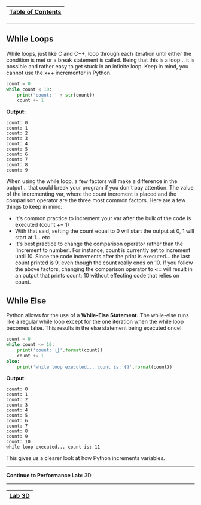 |[Table of Contents](/00-Table-of-Contents.md)|
|---|

---

## While Loops

While loops, just like C and C++, loop through each iteration until either the condition is met or a break statement is called. Being that this is a loop... it is possible and rather easy to get stuck in an infinite loop. Keep in mind, you cannot use the x++ incrementer in Python.

```python
count = 0
while count < 10:
    print('count: ' + str(count))
    count += 1
```

**Output:**

```text
count: 0
count: 1
count: 2
count: 3
count: 4
count: 5
count: 6
count: 7
count: 8
count: 9
```

When using the while loop, a few factors will make a difference in the output... that could break your program if you don't pay attention. The value of the incrementing var, where the count increment is placed and the comparison operator are the three most common factors. Here are a few things to keep in mind:

* It's common practice to increment your var after the bulk of the code is executed \(count += 1\)
* With that said, setting the count equal to 0 will start the output at 0, 1 will start at 1... etc
* It's best practice to change the comparison operator rather than the 'increment to number'. For instance, count is currently set to increment until 10. Since the code increments after the print is executed... the last count printed is 9, even though the count really ends on 10. If you follow the above factors, changing the comparison operator to **&lt;=** will result in an output that prints count: 10 without effecting code that relies on count. 

## While Else

Python allows for the use of a **While-Else Statement.** The while-else runs like a regular while loop except for the one iteration when the while loop becomes false. This results in the else statement being executed once!

```python
count = 0
while count <= 10:
    print('count: {}'.format(count))
    count += 1
else:
    print('while loop executed... count is: {}'.format(count))
```

**Output:**

```text
count: 0
count: 1
count: 2
count: 3
count: 4
count: 5
count: 6
count: 7
count: 8
count: 9
count: 10
while loop executed... count is: 11
```

This gives us a clearer look at how Python increments variables.  

---

**Continue to Performance Lab:** 3D  

---

|[Lab 3D](/03_Flow_Control/lab3d.md)|
|---|
